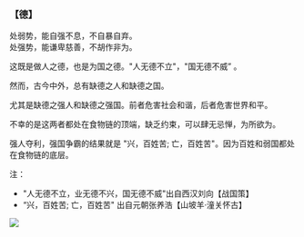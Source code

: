 ### 【德】

处弱势，能自强不息，不自暴自弃。\
处强势，能谦卑慈善，不胡作非为。

这既是做人之德，也是为国之德。"人无德不立"，"国无德不威” 。

然而，古今中外，总有缺德之人和缺德之国。

尤其是缺德之强人和缺德之强国。前者危害社会和谐，后者危害世界和平。

不幸的是这两者都处在食物链的顶端，缺乏约束，可以肆无忌惮，为所欲为。

强人夺利，强国争霸的结果就是 "兴，百姓苦; 亡，百姓苦"。因为百姓和弱国都处在食物链的底层。

注：
- "人无德不立，业无德不兴，国无德不威"出自西汉刘向【战国策】
- “兴，百姓苦; 亡，百姓苦" 出自元朝张养浩【山坡羊·潼关怀古】 

![](03.jpg)
